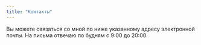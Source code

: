 ```yaml
---
title: "Контакты"
---
```


Вы можете связаться со мной по ниже указанному адресу электронной почты. На письма отвечаю по будням с 9:00 до 20:00. 


